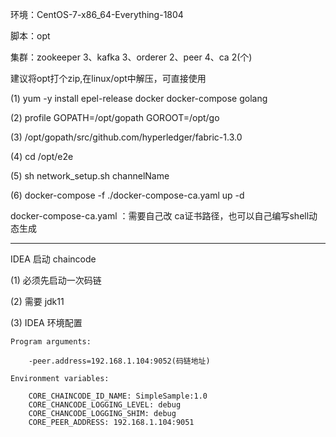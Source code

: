 环境：CentOS-7-x86_64-Everything-1804

脚本：opt

集群：zookeeper 3、kafka 3、orderer 2、peer 4、ca 2(个)

建议将opt打个zip,在linux/opt中解压，可直接使用

(1) yum -y install epel-release docker docker-compose golang

(2) profile GOPATH=/opt/gopath GOROOT=/opt/go

(3) /opt/gopath/src/github.com/hyperledger/fabric-1.3.0

(4) cd /opt/e2e

(5) sh network_setup.sh channelName

(6) docker-compose -f ./docker-compose-ca.yaml up -d

docker-compose-ca.yaml ：需要自己改 ca证书路径，也可以自己编写shell动态生成

---------------------------------------------------------------------------
IDEA 启动 chaincode

(1) 必须先启动一次码链

(2) 需要 jdk11

(3) IDEA 环境配置

    Program arguments:
    
        -peer.address=192.168.1.104:9052(码链地址)
    
    Environment variables: 
        
        CORE_CHAINCODE_ID_NAME: SimpleSample:1.0
        CORE_CHANCODE_LOGGING_LEVEL: debug
        CORE_CHANCODE_LOGGING_SHIM: debug
        CORE_PEER_ADDRESS: 192.168.1.104:9051


    